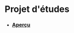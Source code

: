 # Projet d'études

  - <h3><a href="https://MangoDevSum.github.io/entrainement-html/">Aperçu</a></h3>
